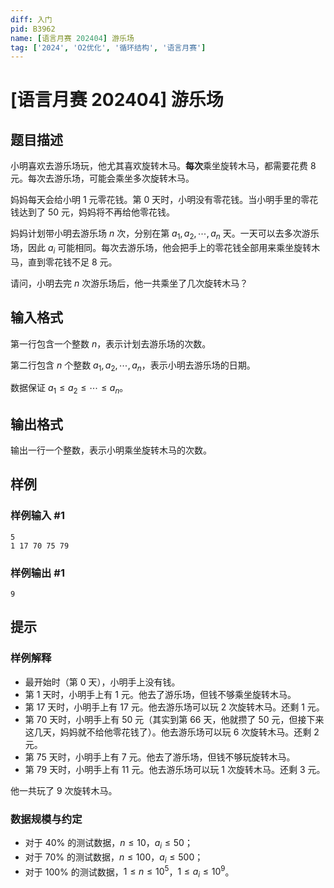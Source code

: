 ```yaml
---
diff: 入门
pid: B3962
name: [语言月赛 202404] 游乐场
tag: ['2024', 'O2优化', '循环结构', '语言月赛']
---
```

# [语言月赛 202404] 游乐场
## 题目描述

小明喜欢去游乐场玩，他尤其喜欢旋转木马。**每次**乘坐旋转木马，都需要花费 $8$ 元。每次去游乐场，可能会乘坐多次旋转木马。

妈妈每天会给小明 $1$ 元零花钱。第 $0$ 天时，小明没有零花钱。当小明手里的零花钱达到了 $50$ 元，妈妈将不再给他零花钱。

妈妈计划带小明去游乐场 $n$ 次，分别在第 $a_1,a_2,\cdots,a_n$ 天。一天可以去多次游乐场，因此 $a_i$ 可能相同。每次去游乐场，他会把手上的零花钱全部用来乘坐旋转木马，直到零花钱不足 $8$ 元。

请问，小明去完 $n$ 次游乐场后，他一共乘坐了几次旋转木马？
## 输入格式

第一行包含一个整数 $n$，表示计划去游乐场的次数。

第二行包含 $n$ 个整数 $a_1, a_2, \cdots, a_n$，表示小明去游乐场的日期。

数据保证 $a_1 \le a_2\le \cdots \le a_n$。

## 输出格式

输出一行一个整数，表示小明乘坐旋转木马的次数。
## 样例

### 样例输入 #1
```
5
1 17 70 75 79

```
### 样例输出 #1
```
9

```
## 提示

### 样例解释

- 最开始时（第 $0$ 天），小明手上没有钱。
- 第 $1$ 天时，小明手上有 $1$ 元。他去了游乐场，但钱不够乘坐旋转木马。
- 第 $17$ 天时，小明手上有 $17$ 元。他去游乐场可以玩 $2$ 次旋转木马。还剩 $1$ 元。
- 第 $70$ 天时，小明手上有 $50$ 元（其实到第 $66$ 天，他就攒了 $50$ 元，但接下来这几天，妈妈就不给他零花钱了）。他去游乐场可以玩 $6$ 次旋转木马。还剩 $2$ 元。
- 第 $75$ 天时，小明手上有 $7$ 元。他去了游乐场，但钱不够玩旋转木马。
- 第 $79$ 天时，小明手上有 $11$ 元。他去游乐场可以玩 $1$ 次旋转木马。还剩 $3$ 元。

他一共玩了 $9$ 次旋转木马。

### 数据规模与约定 

- 对于 $40\%$ 的测试数据，$n\le 10$，$a_i\le 50$；
- 对于 $70\%$ 的测试数据，$n\le 100$，$a_i\le 500$；
- 对于 $100\%$ 的测试数据，$1 \leq n\le 10^5$，$1 \leq a_i\le 10^9$。
